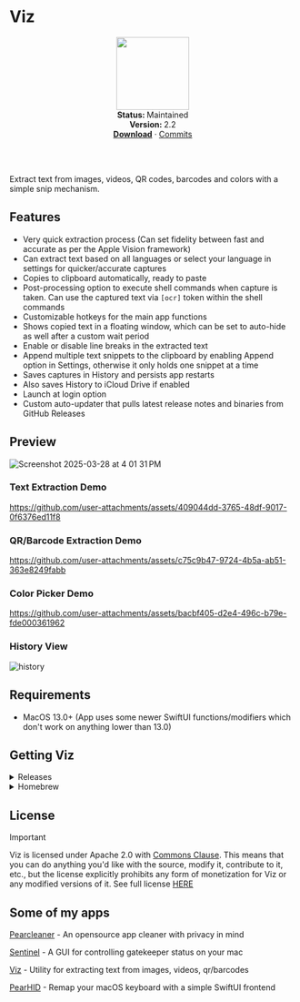 # Viz
<p align="center">
  <img src="https://github.com/alienator88/Viz/assets/6263626/46db3bc2-e5ac-48e6-af45-4affe6aeb55c" width="128" height="128" />
   <br />
   <strong>Status: </strong>Maintained 
   <br />
   <strong>Version: </strong>2.2
   <br />
   <a href="https://github.com/alienator88/Viz/releases"><strong>Download</strong></a>
    · 
   <a href="https://github.com/alienator88/Viz/commits">Commits</a>
   <br />
   <br />
</p>
</br>

Extract text from images, videos, QR codes, barcodes and colors with a simple snip mechanism.


## Features
- Very quick extraction process (Can set fidelity between fast and accurate as per the Apple Vision framework)
- Can extract text based on all languages or select your language in settings for quicker/accurate captures
- Copies to clipboard automatically, ready to paste
- Post-processing option to execute shell commands when capture is taken. Can use the captured text via `[ocr]` token within the shell commands
- Customizable hotkeys for the main app functions
- Shows copied text in a floating window, which can be set to auto-hide as well after a custom wait period
- Enable or disable line breaks in the extracted text
- Append multiple text snippets to the clipboard by enabling Append option in Settings, otherwise it only holds one snippet at a time
- Saves captures in History and persists app restarts
- Also saves History to iCloud Drive if enabled
- Launch at login option
- Custom auto-updater that pulls latest release notes and binaries from GitHub Releases



## Preview
![Screenshot 2025-03-28 at 4 01 31 PM](https://github.com/user-attachments/assets/fdf8c000-b892-4632-8404-b985931f418f)


### Text Extraction Demo
https://github.com/user-attachments/assets/409044dd-3765-48df-9017-0f6376ed11f8


### QR/Barcode Extraction Demo
https://github.com/user-attachments/assets/c75c9b47-9724-4b5a-ab51-363e8249fabb


### Color Picker Demo
https://github.com/user-attachments/assets/bacbf405-d2e4-496c-b79e-fde000361962

### History View
![history](https://github.com/user-attachments/assets/66c7c6f7-60e0-49fd-8050-0741e829aa6f)


## Requirements
- MacOS 13.0+ (App uses some newer SwiftUI functions/modifiers which don't work on anything lower than 13.0)


## Getting Viz

<details>
  <summary>Releases</summary>

Pre-compiled, always up-to-date versions are available from my [releases](https://github.com/alienator88/Viz/releases) page.
</details>

<details>
  <summary>Homebrew</summary>

You can add the app via Homebrew:
```
brew install viz
```
</details>


## License
> [!IMPORTANT]
> Viz is licensed under Apache 2.0 with [Commons Clause](https://commonsclause.com/). This means that you can do anything you'd like with the source, modify it, contribute to it, etc., but the license explicitly prohibits any form of monetization for Viz or any modified versions of it. See full license [HERE](https://github.com/alienator88/Sentinel/blob/main/LICENSE.md)



## Some of my apps

[Pearcleaner](https://github.com/alienator88/Pearcleaner) - An opensource app cleaner with privacy in mind

[Sentinel](https://github.com/alienator88/Sentinel) - A GUI for controlling gatekeeper status on your mac

[Viz](https://github.com/alienator88/Viz) - Utility for extracting text from images, videos, qr/barcodes

[PearHID](https://github.com/alienator88/PearHID) - Remap your macOS keyboard with a simple SwiftUI frontend
